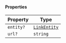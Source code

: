 #### Properties

| Property                      | Type                                           |
| ----------------------------- | ---------------------------------------------- |
| <a id="entity"></a> `entity?` | [`LinkEntity`](./generated/html/LinkEntity.md) |
| <a id="url"></a> `url?`       | `string`                                       |
